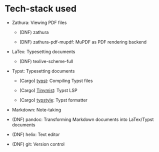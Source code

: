 # Tech-stack used

- Zathura: Viewing PDF files

    - (DNF) zathura

    - (DNF) zathura-pdf-mupdf: MuPDF as PDF rendering backend

- LaTex: Typesetting documents

    - (DNF) texlive-scheme-full

- Typst: Typesetting documents

    - (Cargo) [typst](https://github.com/typst/typst): Compiling Typst files

    - (Cargo) [Tinymist](https://github.com/Myriad-Dreamin/tinymist): Typst LSP

    - (Cargo) [typstyle](https://github.com/Enter-tainer/typstyle): Typst formatter

- Markdown: Note-taking

- (DNF) pandoc: Transforming Markdown documents into LaTex/Typst documents

- (DNF) helix: Text editor

- (DNF) git: Version control
